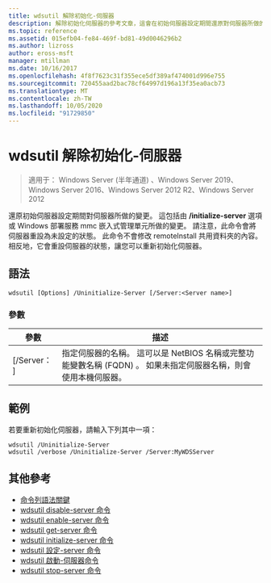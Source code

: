 ```yaml
---
title: wdsutil 解除初始化-伺服器
description: 解除初始化伺服器的參考文章，這會在初始伺服器設定期間還原對伺服器所做的變更。
ms.topic: reference
ms.assetid: 015efb04-fe84-469f-bd81-49d0046296b2
ms.author: lizross
author: eross-msft
manager: mtillman
ms.date: 10/16/2017
ms.openlocfilehash: 4f8f7623c31f355ece5df389af474001d996e755
ms.sourcegitcommit: 720455aad2bac78cf64997d196a13f35ea0acb73
ms.translationtype: MT
ms.contentlocale: zh-TW
ms.lasthandoff: 10/05/2020
ms.locfileid: "91729850"
---
```

# <a name="wdsutil-uninitialize-server"></a>wdsutil 解除初始化-伺服器

> 適用于： Windows Server (半年通道) 、Windows Server 2019、Windows Server 2016、Windows Server 2012 R2、Windows Server 2012

還原初始伺服器設定期間對伺服器所做的變更。 這包括由 **/initialize-server** 選項或 Windows 部署服務 mmc 嵌入式管理單元所做的變更。 請注意，此命令會將伺服器重設為未設定的狀態。 此命令不會修改 remoteInstall 共用資料夾的內容。 相反地，它會重設伺服器的狀態，讓您可以重新初始化伺服器。

## <a name="syntax"></a>語法
```
wdsutil [Options] /Uninitialize-Server [/Server:<Server name>]
```
### <a name="parameters"></a>參數
|參數|描述|
|-------|--------|
|[/Server： <Server name> ]|指定伺服器的名稱。 這可以是 NetBIOS 名稱或完整功能變數名稱 (FQDN) 。 如果未指定伺服器名稱，則會使用本機伺服器。|
## <a name="examples"></a>範例
若要重新初始化伺服器，請輸入下列其中一項：
```
wdsutil /Uninitialize-Server
wdsutil /verbose /Uninitialize-Server /Server:MyWDSServer
```
## <a name="additional-references"></a>其他參考
- [命令列語法關鍵](command-line-syntax-key.md)
- [wdsutil disable-server 命令](wdsutil-disable-server.md)
- [wdsutil enable-server 命令](wdsutil-enable-server.md)
- [wdsutil get-server 命令](wdsutil-get-server.md)
- [wdsutil initialize-server 命令](wdsutil-initialize-server.md)
- [wdsutil 設定-server 命令](wdsutil-set-server.md)
- [wdsutil 啟動-伺服器命令](wdsutil-start-server.md)
- [wdsutil stop-server 命令](wdsutil-stop-server.md)
